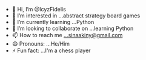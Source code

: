 - 👋 Hi, I’m @IcyzFidelis
- 👀 I’m interested in ...abstract strategy board games
- 🌱 I’m currently learning ...Python
- 💞️ I’m looking to collaborate on ...learning Python
- 📫 How to reach me ...sinaakiny@gmail.com
- 😄 Pronouns: ...He/Him
- ⚡ Fun fact: ...I'm a chess player

<!---
IcyzFidelis/IcyzFidelis is a ✨ special ✨ repository because its `README.md` (this file) appears on your GitHub profile.
You can click the Preview link to take a look at your changes.
--->
